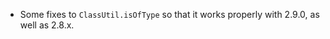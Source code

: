 * Some fixes to `ClassUtil.isOfType` so that it works properly with 2.9.0,
  as well as 2.8.x.

[ScalaTest]: http://www.scalatest.org/
[SBT]: http://code.google.com/p/simple-build-tool/
[ASM]: http://asm.ow2.org/
